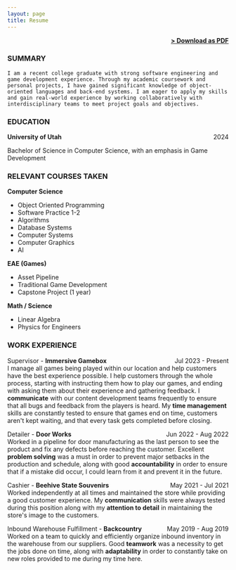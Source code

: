 ```yaml
---
layout: page
title: Resume
---
```


<span style="float: right; "><a href="{{ '/assets/DMS_Resume.pdf' | prepend: site.baseurl }}"><strong>> Download as PDF</strong></a> </span>
<br>

### SUMMARY
``` I am a recent college graduate with strong software engineering and game development experience. Through my academic coursework and personal projects, I have gained significant knowledge of object-oriented languages and back-end systems. I am eager to apply my skills and gain real-world experience by working collaboratively with interdisciplinary teams to meet project goals and objectives.  ```  

### EDUCATION

**University of Utah** <span style="float: right; ">2024</span> 

Bachelor of Science in Computer Science, with an emphasis in Game Development
 
### RELEVANT COURSES TAKEN

**Computer Science** 
- Object Oriented Programming
- Software Practice 1-2
- Algorithms
- Database Systems
- Computer Systems
- Computer Graphics
- AI

**EAE (Games)**
- Asset Pipeline
- Traditional Game Development
- Capstone Project (1 year)

**Math / Science**
- Linear Algebra
- Physics for Engineers

### WORK EXPERIENCE

Supervisor - **Immersive Gamebox** <span style="float: right; ">Jul 2023 - Present</span>  
I manage all games being played within our location and help customers have the best experience possible. I help customers through the whole process, starting with instructing them how to play our games, and ending with asking them about their experience and gathering feedback. I <b>communicate</b> with our content development teams frequently to ensure that all bugs and feedback from the players is heard. My <b>time management</b> skills are constantly tested to ensure that games end on time, customers aren't kept waiting, and that every task gets completed before closing.

Detailer - **Door Works** <span style="float: right; ">Jun 2022 - Aug 2022</span>  
Worked in a pipeline for door manufacturing as the last person to see the product and fix any defects before reaching the customer. Excellent <b>problem solving</b> was a must in order to prevent major setbacks in the production and schedule, along with good <b>accountability</b> in order to ensure that if a mistake did occur, I could learn from it and prevent it in the future.

Cashier - **Beehive State Souvenirs** <span style="float: right; ">May 2021 - Jul 2021</span>  
Worked independently at all times and maintained the store while providing a good customer experience. My <b>communication</b> skills were always tested during this position along with my <b>attention to detail</b> in maintaining the store's image to the customers.

Inbound Warehouse Fulfillment - **Backcountry** <span style="float: right; ">May 2019 - Aug 2019</span>  
Worked on a team to quickly and efficiently organize inbound inventory in the warehouse from our suppliers. Good <b>teamwork</b> was a necessity to get the jobs done on time, along with <b>adaptability</b> in order to constantly take on new roles provided to me during my time here.